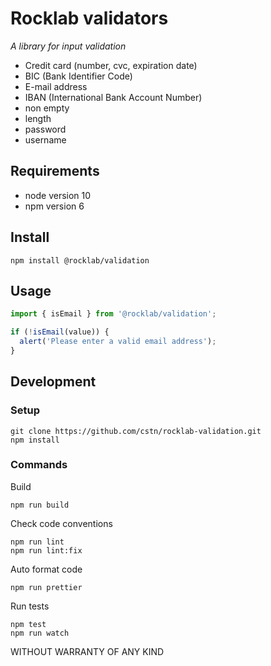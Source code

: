 # Rocklab validators

_A library for input validation_

* Credit card (number, cvc, expiration date)
* BIC (Bank Identifier Code)
* E-mail address
* IBAN (International Bank Account Number)
* non empty
* length
* password
* username

## Requirements

* node version 10
* npm version 6

## Install

```shell script
npm install @rocklab/validation
```

## Usage

```javascript
import { isEmail } from '@rocklab/validation';

if (!isEmail(value)) {
  alert('Please enter a valid email address');
}

```

## Development

### Setup

```shell script
git clone https://github.com/cstn/rocklab-validation.git
npm install
```

### Commands

Build

```shell script
npm run build
```

Check code conventions

```shell script
npm run lint
npm run lint:fix
```

Auto format code

```shell script
npm run prettier
```

Run tests

```shell script
npm test
npm run watch
```

WITHOUT WARRANTY OF ANY KIND
